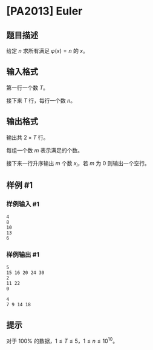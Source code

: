 # [PA2013] Euler

## 题目描述

给定 $n$ 求所有满足 $\varphi(x)=n$ 的 $x$。

## 输入格式

第一行一个数 $T$。

接下来 $T$ 行，每行一个数 $n$。

## 输出格式

输出共 $2\times T$ 行。

每组一个数 $m$ 表示满足的个数。

接下来一行升序输出 $m$ 个数 $x_i$，若 $m$ 为 $0$ 则输出一个空行。

## 样例 #1

### 样例输入 #1
```
4
8
10
13
6
```

### 样例输出 #1

```
5
15 16 20 24 30
2
11 22
0

4
7 9 14 18
```

## 提示

对于 $100\%$ 的数据，$1\le T\le 5$，$1\le n\le 10^{10}$。
